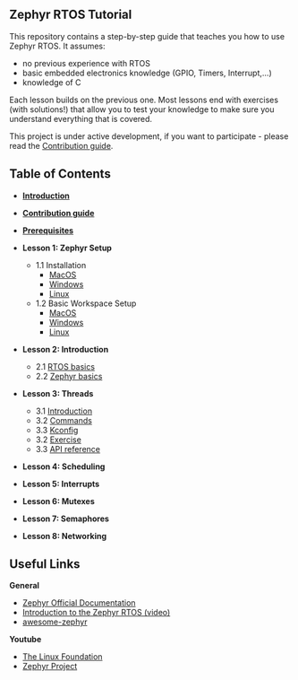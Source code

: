## Zephyr RTOS Tutorial

This repository contains a step-by-step guide that teaches you how to use Zephyr RTOS. It assumes:
- no previous experience with RTOS
- basic embedded electronics knowledge (GPIO, Timers, Interrupt,...)
- knowledge of C

Each lesson builds on the previous one. Most lessons end with exercises (with solutions!) that allow you to test your knowledge to make sure you understand everything that is covered.

This project is under active development, if you want to participate - please read the [Contribution guide](docs/Contributions.md).

## Table of Contents

* **[Introduction](docs/Introduction.md)**
* **[Contribution guide](docs/Contributions.md)**
* **[Prerequisites](docs/Prerequisites.md)**
* **Lesson 1: Zephyr Setup** 
  * 1.1 Installation
    * [MacOS](docs/lesson01/install/mac-os.md)
    * [Windows](docs/lesson01/install/windows.md)
    * [Linux](docs/lesson01/install/linux.md)
  * 1.2 Basic Workspace Setup
    * [MacOS](docs/lesson01/setup/mac-os.md)
    * [Windows](docs/lesson01/setup/windows.md)
    * [Linux](docs/lesson01/setup/linux.md)

* **Lesson 2: Introduction**
  * 2.1 [RTOS basics](docs/lesson02/rtos-basics.md)
  * 2.2 [Zephyr basics](docs/lesson02/zephyr-structure.md)
  
* **Lesson 3: Threads**
  * 3.1 [Introduction](docs/lesson03/introduction.md)
  * 3.2 [Commands](docs/lesson03/commands.md)
  * 3.3 [Kconfig](docs/lesson03/kconfig.md)
  * 3.2 [Exercise](docs/lesson03/exercise.md)
  * 3.3 [API reference](docs/lesson03/threads-api.md)
* **Lesson 4: Scheduling**
* **Lesson 5: Interrupts** 
* **Lesson 6: Mutexes**
* **Lesson 7: Semaphores**
* **Lesson 8: Networking**

## Useful Links
**General**
- [Zephyr Official Documentation](https://docs.zephyrproject.org/latest/)
- [Introduction to the Zephyr RTOS (video)](https://www.youtube.com/watch?v=jR5E5Kz9A-k)
- [awesome-zephyr](https://github.com/fkromer/awesome-zephyr)

**Youtube**
- [The Linux Foundation](https://www.youtube.com/c/LinuxfoundationOrg/search?query=zephyr)
- [Zephyr Project](https://www.youtube.com/c/ZephyrProject/videos)
